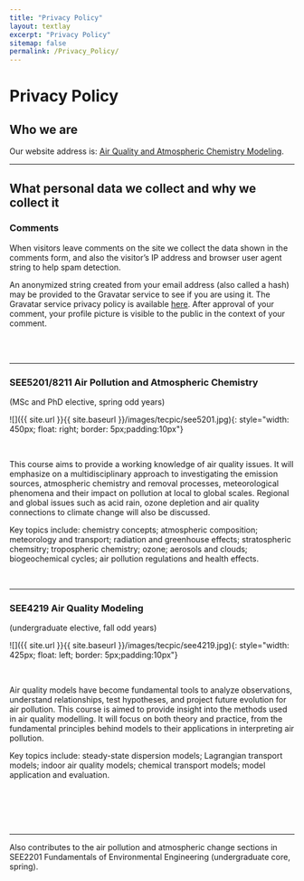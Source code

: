 ```yaml
---
title: "Privacy Policy"
layout: textlay
excerpt: "Privacy Policy"
sitemap: false
permalink: /Privacy_Policy/
---
```


# Privacy Policy

## Who we are

Our website address is: [Air Quality and Atmospheric Chemistry Modeling](https://zhuwei264.github.io/).

----

## What personal data we collect and why we collect it

### Comments

When visitors leave comments on the site we collect the data shown in the comments form, and also the visitor’s IP address and browser user agent string to help spam detection. 

An anonymized string created from your email address (also called a hash) may be provided to the Gravatar service to see if you are using it. The Gravatar service privacy policy is available [here](https://automattic.com/privacy/). After approval of your comment, your profile picture is visible to the public in the context of your comment.

<br/>
<br/>

----
### SEE5201/8211 Air Pollution and Atmospheric Chemistry
(MSc and PhD elective, spring odd years)

![]({{ site.url }}{{ site.baseurl }}/images/tecpic/see5201.jpg){: style="width: 450px; float: right; border: 5px;padding:10px"}

<br />

This course aims to provide a working knowledge of air quality issues. It will emphasize on a multidisciplinary approach to investigating the emission sources, atmospheric chemistry and removal processes, meteorological phenomena and their impact on pollution at local to global scales. Regional and global issues such as acid rain, ozone depletion and air quality connections to climate change will also be discussed. 

Key topics include: chemistry concepts; atmospheric composition; meteorology and transport; radiation and greenhouse effects; stratospheric chemsitry; tropospheric chemistry; ozone; aerosols and clouds; biogeochemical cycles; air pollution regulations and health effects.


<br/>


----

### SEE4219 Air Quality Modeling
(undergraduate elective, fall odd years)

![]({{ site.url }}{{ site.baseurl }}/images/tecpic/see4219.jpg){: style="width: 425px; float: left; border: 5px;padding:10px"}

<br />

Air quality models have become fundamental tools to analyze observations, understand relationships, test hypotheses, and project future evolution for air pollution. This course is aimed to provide insight into the methods used in air quality modelling. It will focus on both theory and practice, from the fundamental principles behind models to their applications in interpreting air pollution. 

Key topics include: steady-state dispersion models; Lagrangian transport models; indoor air quality models; chemical transport models; model application and evaluation.


<br/>
<br/>
<br/>
<br/>


----

Also contributes to the air pollution and atmospheric change sections in SEE2201 Fundamentals of Environmental Engineering (undergraduate core, spring).
<br/>
<br/>
